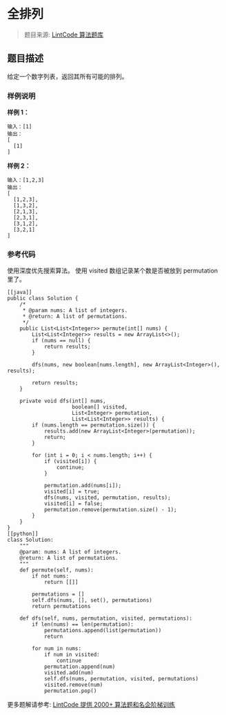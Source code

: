 # 全排列
 > 题目来源: [LintCode 算法题库](https://www.lintcode.com/problem/permutations/?utm_source=sc-github-wzz)
 ## 题目描述
 给定一个数字列表，返回其所有可能的排列。
 ### 样例说明
 **样例 1：**
```
输入：[1]
输出：
[
  [1]
]
```
**样例 2：**
```
输入：[1,2,3]
输出：
[
  [1,2,3],
  [1,3,2],
  [2,1,3],
  [2,3,1],
  [3,1,2],
  [3,2,1]
]
```
 ### 参考代码
 使用深度优先搜索算法。
使用 visited 数组记录某个数是否被放到 permutation 里了。
```
[[java]]
public class Solution {
    /*
     * @param nums: A list of integers.
     * @return: A list of permutations.
     */
    public List<List<Integer>> permute(int[] nums) {
        List<List<Integer>> results = new ArrayList<>();
        if (nums == null) {
            return results;
        }
        
        dfs(nums, new boolean[nums.length], new ArrayList<Integer>(), results);
        
        return results;
    }
    
    private void dfs(int[] nums,
                     boolean[] visited,
                     List<Integer> permutation,
                     List<List<Integer>> results) {
        if (nums.length == permutation.size()) {
            results.add(new ArrayList<Integer>(permutation));
            return;
        }
        
        for (int i = 0; i < nums.length; i++) {
            if (visited[i]) {
                continue;
            }
            
            permutation.add(nums[i]);
            visited[i] = true;
            dfs(nums, visited, permutation, results);
            visited[i] = false;
            permutation.remove(permutation.size() - 1);
        }
    }
}
[[python]]
class Solution:
    """
    @param: nums: A list of integers.
    @return: A list of permutations.
    """
    def permute(self, nums):
        if not nums:
            return [[]]
            
        permutations = []
        self.dfs(nums, [], set(), permutations)
        return permutations
        
    def dfs(self, nums, permutation, visited, permutations):
        if len(nums) == len(permutation):
            permutations.append(list(permutation))
            return
        
        for num in nums:
            if num in visited:
                continue
            permutation.append(num)
            visited.add(num)
            self.dfs(nums, permutation, visited, permutations)
            visited.remove(num)
            permutation.pop()
```
 更多题解请参考: [LintCode 提供 2000+ 算法题和名企阶梯训练](https://www.lintcode.com/problem/?utm_source=sc-github-wzz)
